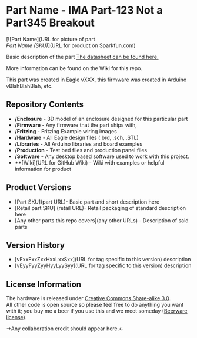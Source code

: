Part Name - IMA Part-123 Not a Part345 Breakout
========================================

[![Part Name](URL for picture of part  
*Part Name (SKU)*](URL for product on Sparkfun.com)

Basic description of the part [The datasheet can be found here.](http://dlnmh9ip6v2uc.cloudfront.net/datasheets/Sensors/IMU/PS-MPU-9150A.pdf)

More information can be found on the Wiki for this repo. 

This part was created in Eagle vXXX, this firmware was created in Arduino vBlahBlahBlah, etc. 




Repository Contents
-------------------

* **/Enclosure** - 3D model of an enclosure designed for this particular part
* **/Firmware** - Any firmware that the part ships with, 
* **/Fritzing** - Fritzing Example wiring images
* **/Hardware** - All Eagle design files (.brd, .sch, .STL)
* **/Libraries** - All Arduino libraries and board examples
* **/Production** - Test bed files and production panel files
* **/Software** - Any desktop based software used to work with this project.
* **[Wiki](URL for GitHub Wiki) - Wiki with examples or helpful information for product

Product Versions
----------------
* [Part SKU](part URL)- Basic part and short description here
* [Retail part SKU] (retail URL)- Retail packaging of standard description here
* [Any other parts this repo covers](any other URLs) - Description of said parts

Version History
---------------
* [vExxFxxZxxHxxLxxSxx](URL for tag specific to this version) description 
* [vEyyFyyZyyHyyLyySyy](URL for tag specific to this version) description

License Information
-------------------
The hardware is released under [Creative Commons Share-alike 3.0](http://creativecommons.org/licenses/by-sa/3.0/).  
All other code is open source so please feel free to do anything you want with it; you buy me a beer if you use this and we meet someday ([Beerware license](http://en.wikipedia.org/wiki/Beerware)).

->Any collaboration credit should appear here.<-

